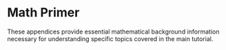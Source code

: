 # Math Primer

These appendices provide essential mathematical background information necessary for understanding specific topics covered in the main tutorial.

```{tableofcontents}
```
<br>